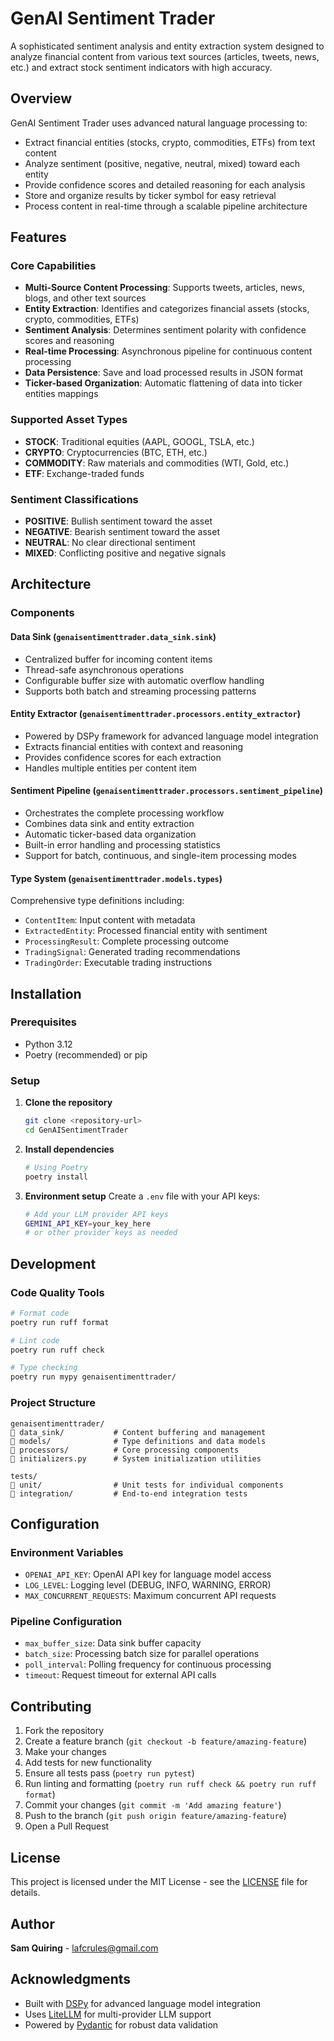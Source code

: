 # GenAI Sentiment Trader

A sophisticated sentiment analysis and entity extraction system designed to analyze financial content from various text sources (articles, tweets, news, etc.) and extract stock sentiment indicators with high accuracy.

## Overview

GenAI Sentiment Trader uses advanced natural language processing to:
- Extract financial entities (stocks, crypto, commodities, ETFs) from text content
- Analyze sentiment (positive, negative, neutral, mixed) toward each entity
- Provide confidence scores and detailed reasoning for each analysis
- Store and organize results by ticker symbol for easy retrieval
- Process content in real-time through a scalable pipeline architecture

## Features

### Core Capabilities
- **Multi-Source Content Processing**: Supports tweets, articles, news, blogs, and other text sources
- **Entity Extraction**: Identifies and categorizes financial assets (stocks, crypto, commodities, ETFs)
- **Sentiment Analysis**: Determines sentiment polarity with confidence scores and reasoning
- **Real-time Processing**: Asynchronous pipeline for continuous content processing
- **Data Persistence**: Save and load processed results in JSON format
- **Ticker-based Organization**: Automatic flattening of data into ticker entities mappings

### Supported Asset Types
- **STOCK**: Traditional equities (AAPL, GOOGL, TSLA, etc.)
- **CRYPTO**: Cryptocurrencies (BTC, ETH, etc.)
- **COMMODITY**: Raw materials and commodities (WTI, Gold, etc.)
- **ETF**: Exchange-traded funds

### Sentiment Classifications
- **POSITIVE**: Bullish sentiment toward the asset
- **NEGATIVE**: Bearish sentiment toward the asset
- **NEUTRAL**: No clear directional sentiment
- **MIXED**: Conflicting positive and negative signals

## Architecture

### Components

#### Data Sink (`genaisentimenttrader.data_sink.sink`)
- Centralized buffer for incoming content items
- Thread-safe asynchronous operations
- Configurable buffer size with automatic overflow handling
- Supports both batch and streaming processing patterns

#### Entity Extractor (`genaisentimenttrader.processors.entity_extractor`)
- Powered by DSPy framework for advanced language model integration
- Extracts financial entities with context and reasoning
- Provides confidence scores for each extraction
- Handles multiple entities per content item

#### Sentiment Pipeline (`genaisentimenttrader.processors.sentiment_pipeline`)
- Orchestrates the complete processing workflow
- Combines data sink and entity extraction
- Automatic ticker-based data organization
- Built-in error handling and processing statistics
- Support for batch, continuous, and single-item processing modes

#### Type System (`genaisentimenttrader.models.types`)
Comprehensive type definitions including:
- `ContentItem`: Input content with metadata
- `ExtractedEntity`: Processed financial entity with sentiment
- `ProcessingResult`: Complete processing outcome
- `TradingSignal`: Generated trading recommendations
- `TradingOrder`: Executable trading instructions

## Installation

### Prerequisites
- Python 3.12
- Poetry (recommended) or pip

### Setup

1. **Clone the repository**
   ```bash
   git clone <repository-url>
   cd GenAISentimentTrader
   ```

2. **Install dependencies**
   ```bash
   # Using Poetry
   poetry install
   ```

3. **Environment setup**
   Create a `.env` file with your API keys:
   ```bash
   # Add your LLM provider API keys
   GEMINI_API_KEY=your_key_here
   # or other provider keys as needed
   ```

## Development

### Code Quality Tools
```bash
# Format code
poetry run ruff format

# Lint code
poetry run ruff check

# Type checking
poetry run mypy genaisentimenttrader/
```

### Project Structure
```
genaisentimenttrader/
   data_sink/           # Content buffering and management
   models/              # Type definitions and data models
   processors/          # Core processing components
   initializers.py      # System initialization utilities

tests/
   unit/                # Unit tests for individual components
   integration/         # End-to-end integration tests
```

## Configuration

### Environment Variables
- `OPENAI_API_KEY`: OpenAI API key for language model access
- `LOG_LEVEL`: Logging level (DEBUG, INFO, WARNING, ERROR)
- `MAX_CONCURRENT_REQUESTS`: Maximum concurrent API requests

### Pipeline Configuration
- `max_buffer_size`: Data sink buffer capacity
- `batch_size`: Processing batch size for parallel operations  
- `poll_interval`: Polling frequency for continuous processing
- `timeout`: Request timeout for external API calls

## Contributing

1. Fork the repository
2. Create a feature branch (`git checkout -b feature/amazing-feature`)
3. Make your changes
4. Add tests for new functionality
5. Ensure all tests pass (`poetry run pytest`)
6. Run linting and formatting (`poetry run ruff check && poetry run ruff format`)
7. Commit your changes (`git commit -m 'Add amazing feature'`)
8. Push to the branch (`git push origin feature/amazing-feature`)
9. Open a Pull Request

## License

This project is licensed under the MIT License - see the [LICENSE](LICENSE) file for details.

## Author

**Sam Quiring** - [lafcrules@gmail.com](mailto:lafcrules@gmail.com)

## Acknowledgments

- Built with [DSPy](https://github.com/stanfordnlp/dspy) for advanced language model integration
- Uses [LiteLLM](https://litellm.ai/) for multi-provider LLM support
- Powered by [Pydantic](https://pydantic.dev/) for robust data validation